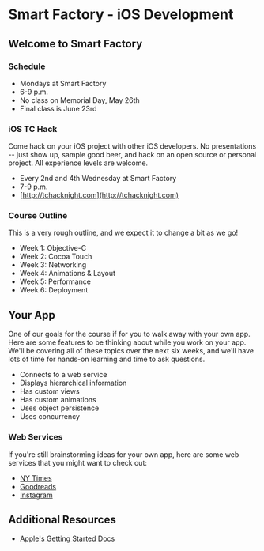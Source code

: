 # Smart Factory - iOS Development

## Welcome to Smart Factory

### Schedule

* Mondays at Smart Factory
* 6-9 p.m.
* No class on Memorial Day, May 26th
* Final class is June 23rd

### iOS TC Hack

Come hack on your iOS project with other iOS developers. No presentations -- just show up, sample good beer, and hack on an open source or personal project. All experience levels are welcome.

* Every 2nd and 4th Wednesday at Smart Factory
* 7-9 p.m.
* [http://tchacknight.com](http://tchacknight.com)

### Course Outline

This is a very rough outline, and we expect it to change a bit as we go!

* Week 1: Objective-C
* Week 2: Cocoa Touch
* Week 3: Networking
* Week 4: Animations & Layout
* Week 5: Performance
* Week 6: Deployment

## Your App

One of our goals for the course if for you to walk away with your own app. Here are some features to be thinking about while you work on your app. We'll be covering all of these topics over the next six weeks, and we'll have lots of time for hands-on learning and time to ask questions.

* Connects to a web service
* Displays hierarchical information
* Has custom views
* Has custom animations
* Uses object persistence
* Uses concurrency

### Web Services

If you're still brainstorming ideas for your own app, here are some web services that you might want to check out:

* [NY Times](http://developer.nytimes.com/docs)
* [Goodreads](http://www.goodreads.com/api)
* [Instagram](http://instagram.com/developer)

## Additional Resources

* [Apple's Getting Started Docs](https://developer.apple.com/library/ios/referencelibrary/GettingStarted/RoadMapiOS/index.html)
